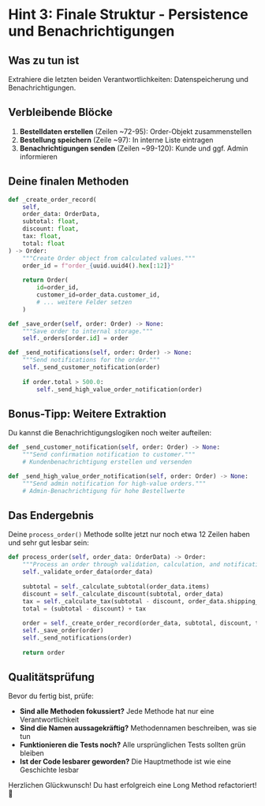 # Hint 3: Finale Struktur - Persistence und Benachrichtigungen

## Was zu tun ist

Extrahiere die letzten beiden Verantwortlichkeiten: Datenspeicherung und Benachrichtigungen.

## Verbleibende Blöcke

1. **Bestelldaten erstellen** (Zeilen ~72-95): Order-Objekt zusammenstellen
2. **Bestellung speichern** (Zeile ~97): In interne Liste eintragen
3. **Benachrichtigungen senden** (Zeilen ~99-120): Kunde und ggf. Admin informieren

## Deine finalen Methoden

```python
def _create_order_record(
    self, 
    order_data: OrderData, 
    subtotal: float, 
    discount: float, 
    tax: float, 
    total: float
) -> Order:
    """Create Order object from calculated values."""
    order_id = f"order_{uuid.uuid4().hex[:12]}"
    
    return Order(
        id=order_id,
        customer_id=order_data.customer_id,
        # ... weitere Felder setzen
    )

def _save_order(self, order: Order) -> None:
    """Save order to internal storage."""
    self._orders[order.id] = order

def _send_notifications(self, order: Order) -> None:
    """Send notifications for the order."""
    self._send_customer_notification(order)
    
    if order.total > 500.0:
        self._send_high_value_order_notification(order)
```

## Bonus-Tipp: Weitere Extraktion

Du kannst die Benachrichtigungslogiken noch weiter aufteilen:

```python
def _send_customer_notification(self, order: Order) -> None:
    """Send confirmation notification to customer."""
    # Kundenbenachrichtigung erstellen und versenden

def _send_high_value_order_notification(self, order: Order) -> None:
    """Send admin notification for high-value orders."""
    # Admin-Benachrichtigung für hohe Bestellwerte
```

## Das Endergebnis

Deine `process_order()` Methode sollte jetzt nur noch etwa 12 Zeilen haben und sehr gut lesbar sein:

```python
def process_order(self, order_data: OrderData) -> Order:
    """Process an order through validation, calculation, and notification."""
    self._validate_order_data(order_data)
    
    subtotal = self._calculate_subtotal(order_data.items)
    discount = self._calculate_discount(subtotal, order_data)
    tax = self._calculate_tax(subtotal - discount, order_data.shipping_address)
    total = (subtotal - discount) + tax
    
    order = self._create_order_record(order_data, subtotal, discount, tax, total)
    self._save_order(order)
    self._send_notifications(order)
    
    return order
```

## Qualitätsprüfung

Bevor du fertig bist, prüfe:

- **Sind alle Methoden fokussiert?** Jede Methode hat nur eine Verantwortlichkeit
- **Sind die Namen aussagekräftig?** Methodennamen beschreiben, was sie tun
- **Funktionieren die Tests noch?** Alle ursprünglichen Tests sollten grün bleiben
- **Ist der Code lesbarer geworden?** Die Hauptmethode ist wie eine Geschichte lesbar

Herzlichen Glückwunsch! Du hast erfolgreich eine Long Method refactoriert! 🎉